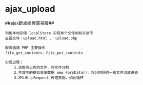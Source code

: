 ajax_upload
===========

##ajax断点续传简易版##


    利用本地存储 localStore 实现单个文件的断点续传
    主要文件：upload.html ， upload.php
    
    服务器端 PHP 主要操作
    file_get_contents，file_put_contents
    
    实现过程：
        1.读取待上传的文件，将文件分割
        2.生成空的模拟表单数据 new FormData()，将分割好的一段文件流放进去
        3.XMLHttpRequest 传送数据，如此循环
    
    
